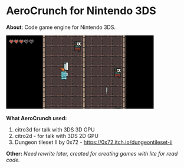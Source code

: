 # AeroCrunch for Nintendo 3DS

**About**: 
Code game engine for Nintendo 3DS.

 <img src="preview.png" width="400" title="hover text">

**What AeroCrunch used:**
1. citro3d for talk with 3DS 3D GPU
2. citro2d - for talk with 3DS 2D GPU
3. Dungeon tileset II by 0x72 - https://0x72.itch.io/dungeontileset-ii


**Other:** *Need rewrite later, created for creating games with lite for read code.*
